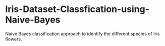 # Iris-Dataset-Classfication-using-Naive-Bayes
Naive Bayes classification approach to identify the different species of Iris flowers. 

